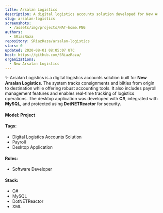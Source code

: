 ```yaml
---
title: Arsalan Logistics
description: A digital logistics accounts solution developed for New Arsalan Logistics, designed to track consignments and bilties from origin to destination. The system provides comprehensive tracking and accounting features for managing logistics operations, including payroll and consignment management.
slug: arsalan-logistics
screenshots:
  - /assets/img/projects/NAT-home.PNG
authors:
  - SRiazRaza
repository: SRiazRaza/arsalan-logistics
stars: 0
updated: 2020-08-01 08:05:07 UTC
host: https://github.com/SRiazRaza/
organizations:
  - New Arsalan Logistics
---
```


✨ Arsalan Logistics is a digital logistics accounts solution built for **New Arsalan Logistics**. The system tracks consignments and bilties from origin to destination while offering robust accounting tools. It also includes payroll management features and enables real-time tracking of logistics operations. The desktop application was developed with **C#**, integrated with **MySQL**, and protected using **DotNETReactor** for security. 

#### Model: Project

#### Tags:
  - Digital Logistics Accounts Solution
  - Payroll
  - Desktop Application

#### Roles:
  - Software Developer

#### Stack:
  - C#
  - MySQL
  - DotNETReactor
  - XML
